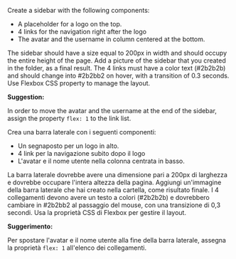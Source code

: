Create a sidebar with the following components:

- A placeholder for a logo on the top.
- 4 links for the navigation right after the logo
- The avatar and the username in column centered at the bottom.

The sidebar should have a size equal to 200px in width and should occupy the entire height of the page. Add a picture of the sidebar that you created in the folder, as a final result. The 4 links must have a color text (#2b2b2b) and should change into #2b2bb2 on hover, with a transition of 0.3 seconds. Use Flexbox CSS property to manage the layout.

**Suggestion:**

In order to move the avatar and the username at the end of the sidebar, assign the property `flex: 1` to the link list.


Crea una barra laterale con i seguenti componenti:

- Un segnaposto per un logo in alto.
- 4 link per la navigazione subito dopo il logo
- L'avatar e il nome utente nella colonna centrata in basso.

La barra laterale dovrebbe avere una dimensione pari a 200px di larghezza e dovrebbe occupare l'intera altezza della pagina. Aggiungi un'immagine della barra laterale che hai creato nella cartella, come risultato finale. I 4 collegamenti devono avere un testo a colori (#2b2b2b) e dovrebbero cambiare in #2b2bb2 al passaggio del mouse, con una transizione di 0,3 secondi. Usa la proprietà CSS di Flexbox per gestire il layout.

**Suggerimento:**

Per spostare l'avatar e il nome utente alla fine della barra laterale, assegna la proprietà `flex: 1` all'elenco dei collegamenti.